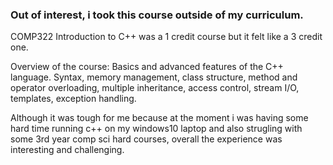 ### Out of interest, i took this course outside of my curriculum.


COMP322 Introduction to C++ was a 1 credit course but it felt like a 3 credit one.


Overview of the course: Basics and advanced features of the C++ language. Syntax, memory management, class structure, method and operator overloading, multiple inheritance, access control, stream I/O, templates, exception handling.

Although it was tough for me because at the moment i was having some hard time running c++ on my windows10 laptop and also strugling with some 3rd year comp sci hard courses, overall the experience was interesting and challenging.
